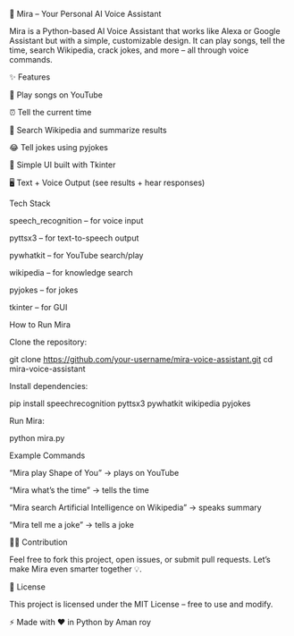 🌟 Mira – Your Personal AI Voice Assistant

Mira is a Python-based AI Voice Assistant that works like Alexa or Google Assistant but with a simple, customizable design.
It can play songs, tell the time, search Wikipedia, crack jokes, and more – all through voice commands.

✨ Features

🎵 Play songs on YouTube

⏰ Tell the current time

📖 Search Wikipedia and summarize results

😂 Tell jokes using pyjokes

💬 Simple UI built with Tkinter

🖥️ Text + Voice Output (see results + hear responses)

Tech Stack

speech_recognition
 – for voice input

pyttsx3
 – for text-to-speech output

pywhatkit
 – for YouTube search/play

wikipedia
 – for knowledge search

pyjokes
 – for jokes

tkinter
 – for GUI


How to Run Mira

Clone the repository:

git clone https://github.com/your-username/mira-voice-assistant.git
cd mira-voice-assistant


Install dependencies:

pip install speechrecognition pyttsx3 pywhatkit wikipedia pyjokes


Run Mira:

python mira.py

Example Commands

“Mira play Shape of You” → plays on YouTube

“Mira what’s the time” → tells the time

“Mira search Artificial Intelligence on Wikipedia” → speaks summary

“Mira tell me a joke” → tells a joke

🧑‍💻 Contribution

Feel free to fork this project, open issues, or submit pull requests.
Let’s make Mira even smarter together 💡.

📜 License

This project is licensed under the MIT License – free to use and modify.

⚡ Made with ❤️ in Python by Aman roy
